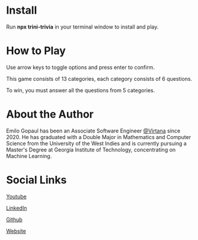 # Install

Run __npx trini-trivia__ in your terminal window to install and play.


# How to Play

Use arrow keys to toggle options and press enter to confirm.

This game consists of 13 categories, each category consists of 6 questions.

To win, you must answer all the questions from 5 categories.


# About the Author

Emilo Gopaul has been an Associate Software Engineer [@Virtana](https://www.virtanatech.com/) since 2020. He has graduated with a Double Major in Mathematics and Computer Science
from the University of the West Indies and is currently pursuing a Master's Degree at Georgia Institute of Technology, concentrating on Machine Learning.

# Social Links

[Youtube](https://www.youtube.com/channel/UCLdUmrSopaV5wYIuuercITQ)

[LinkedIn](https://www.linkedin.com/in/emilo-gopaul-9246201aa/)

[Github](https://github.com/Emilo74)

[Website](https://emilo74.github.io/)

